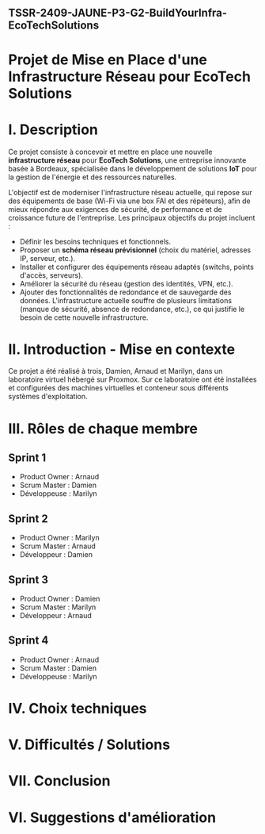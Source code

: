 ## TSSR-2409-JAUNE-P3-G2-BuildYourInfra-EcoTechSolutions
# Projet de Mise en Place d'une Infrastructure Réseau pour EcoTech Solutions

# I. Description
Ce projet consiste à concevoir et mettre en place une nouvelle **infrastructure réseau** pour **EcoTech Solutions**, une entreprise innovante basée à Bordeaux, spécialisée dans le développement de solutions **IoT** pour la gestion de l'énergie et des ressources naturelles. 

L'objectif est de moderniser l'infrastructure réseau actuelle, qui repose sur des équipements de base (Wi-Fi via une box FAI et des répéteurs), afin de mieux répondre aux exigences de sécurité, de performance et de croissance future de l'entreprise.
Les principaux objectifs du projet incluent :
- Définir les besoins techniques et fonctionnels.
- Proposer un **schéma réseau prévisionnel** (choix du matériel, adresses IP, serveur, etc.).
- Installer et configurer des équipements réseau adaptés (switchs, points d'accès, serveurs).
- Améliorer la sécurité du réseau (gestion des identités, VPN, etc.).
- Ajouter des fonctionnalités de redondance et de sauvegarde des données.
L'infrastructure actuelle souffre de plusieurs limitations (manque de sécurité, absence de redondance, etc.), ce qui justifie le besoin de cette nouvelle infrastructure.

# II. Introduction - Mise en contexte
Ce projet a été réalisé à trois, Damien, Arnaud et Marilyn, dans un laboratoire virtuel hébergé sur Proxmox. Sur ce laboratoire ont été installées et configurées des machines virtuelles et conteneur sous différents systèmes d'exploitation. 

# III. Rôles de chaque membre
## Sprint 1
- Product Owner : Arnaud
- Scrum Master : Damien
- Développeuse : Marilyn
## Sprint 2
- Product Owner : Marilyn
- Scrum Master : Arnaud
- Développeur : Damien
## Sprint 3
- Product Owner : Damien
- Scrum Master : Marilyn
- Développeur : Arnaud
## Sprint 4
- Product Owner : Arnaud
- Scrum Master : Damien
- Développeuse : Marilyn

 # IV. Choix techniques

 # V. Difficultés / Solutions

 # VII. Conclusion

 # VI. Suggestions d'amélioration

  

